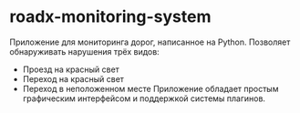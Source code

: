 # roadx-monitoring-system
Приложение для мониторинга дорог, написанное на Python.
Позволяет обнаруживать нарушения трёх видов:
* Проезд на красный свет
* Переход на красный свет
* Переход в неположенном месте
Приложение обладает простым графическим интерфейсом и поддержкой системы плагинов.

